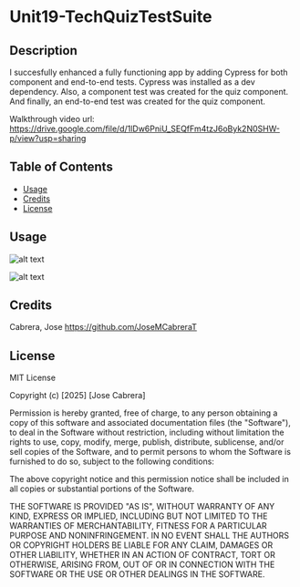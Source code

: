 # Unit19-TechQuizTestSuite

## Description

I succesfully enhanced a fully functioning app by adding Cypress for both component and end-to-end tests. 
Cypress was installed as a dev dependency. Also, a component test was created for the quiz component. And finally, an end-to-end test was created for the quiz component.


Walkthrough video url: https://drive.google.com/file/d/1lDw6PniU_SEQfFm4tzJ6oByk2N0SHW-p/view?usp=sharing

## Table of Contents

- [Usage](#usage)
- [Credits](#credits)
- [License](#license)

## Usage

![alt text]()

![alt text]()

## Credits

Cabrera, Jose   https://github.com/JoseMCabreraT

## License

MIT License

Copyright (c) [2025] [Jose Cabrera]

Permission is hereby granted, free of charge, to any person obtaining a copy
of this software and associated documentation files (the "Software"), to deal
in the Software without restriction, including without limitation the rights
to use, copy, modify, merge, publish, distribute, sublicense, and/or sell
copies of the Software, and to permit persons to whom the Software is
furnished to do so, subject to the following conditions:

The above copyright notice and this permission notice shall be included in all
copies or substantial portions of the Software.

THE SOFTWARE IS PROVIDED "AS IS", WITHOUT WARRANTY OF ANY KIND, EXPRESS OR
IMPLIED, INCLUDING BUT NOT LIMITED TO THE WARRANTIES OF MERCHANTABILITY,
FITNESS FOR A PARTICULAR PURPOSE AND NONINFRINGEMENT. IN NO EVENT SHALL THE
AUTHORS OR COPYRIGHT HOLDERS BE LIABLE FOR ANY CLAIM, DAMAGES OR OTHER
LIABILITY, WHETHER IN AN ACTION OF CONTRACT, TORT OR OTHERWISE, ARISING FROM,
OUT OF OR IN CONNECTION WITH THE SOFTWARE OR THE USE OR OTHER DEALINGS IN THE
SOFTWARE.